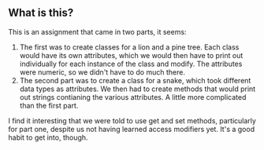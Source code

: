 ## What is this?
This is an assignment that came in two parts, it seems:
1. The first was to create classes for a lion and a pine tree. Each class would have its own attributes, which we would then have to print out individually for each instance of the class and modify. The attributes were numeric, so we didn't have to do much there.
2. The second part was to create a class for a snake, which took different data types as attributes. We then had to create methods that would print out strings contianing the various attributes. A little more complicated than the first part.

I find it interesting that we were told to use get and set methods, particularly for part one, despite us not having learned access modifiers yet. It's a good habit to get into, though.
